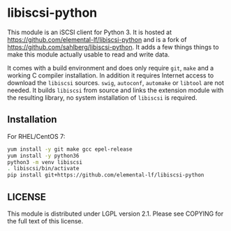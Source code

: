 # libiscsi-python

This module is an iSCSI client for Python 3.  It is hosted at
https://github.com/elemental-lf/libiscsi-python and is a fork of
https://github.com/sahlberg/libiscsi-python.  It adds a few things things to
make this module actually usable to read and write data.

It comes with a build environment and does only require `git`, `make` and a
working C compiler installation. In addition it requires Internet access
to download the `libiscsi` sources. `swig`, `autoconf`, `automake` or `libtool`
are not needed.  It builds `libiscsi` from  source and links the extension
module with the resulting  library, no system installation of `libiscsi` is
required.

## Installation

For RHEL/CentOS 7:

```bash
yum install -y git make gcc epel-release
yum install -y python36
python3 -m venv libiscsi
. libiscsi/bin/activate
pip install git+https://github.com/elemental-lf/libiscsi-python
```

## LICENSE

This module is distributed under LGPL version 2.1.  Please see COPYING for
the full text of this license.
